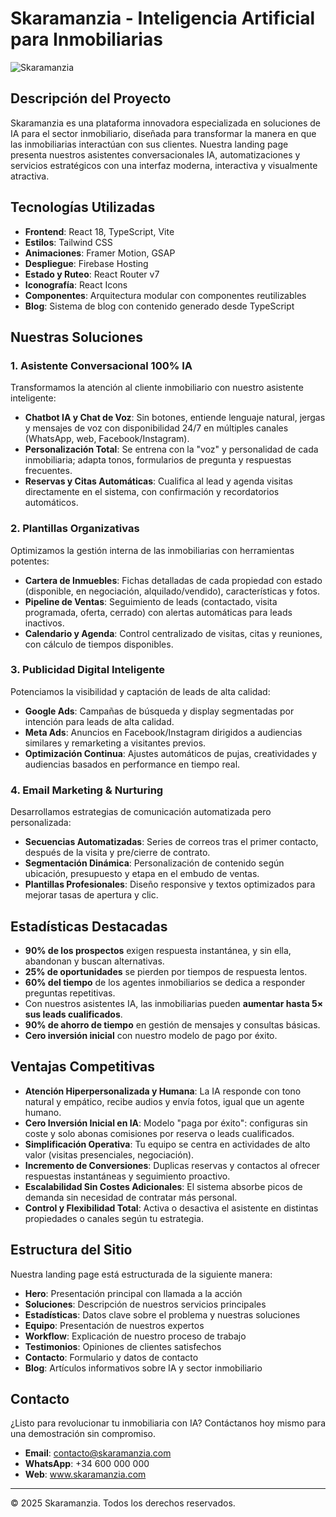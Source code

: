 # Skaramanzia - Inteligencia Artificial para Inmobiliarias

![Skaramanzia](https://via.placeholder.com/1200x630/0a0a0a/00f2ff?text=Skaramanzia)

## Descripción del Proyecto

Skaramanzia es una plataforma innovadora especializada en soluciones de IA para el sector inmobiliario, diseñada para transformar la manera en que las inmobiliarias interactúan con sus clientes. Nuestra landing page presenta nuestros asistentes conversacionales IA, automatizaciones y servicios estratégicos con una interfaz moderna, interactiva y visualmente atractiva.

## Tecnologías Utilizadas

- **Frontend**: React 18, TypeScript, Vite
- **Estilos**: Tailwind CSS
- **Animaciones**: Framer Motion, GSAP
- **Despliegue**: Firebase Hosting
- **Estado y Ruteo**: React Router v7
- **Iconografía**: React Icons
- **Componentes**: Arquitectura modular con componentes reutilizables
- **Blog**: Sistema de blog con contenido generado desde TypeScript

## Nuestras Soluciones

### 1. Asistente Conversacional 100% IA

Transformamos la atención al cliente inmobiliario con nuestro asistente inteligente:

- **Chatbot IA y Chat de Voz**: Sin botones, entiende lenguaje natural, jergas y mensajes de voz con disponibilidad 24/7 en múltiples canales (WhatsApp, web, Facebook/Instagram).
- **Personalización Total**: Se entrena con la "voz" y personalidad de cada inmobiliaria; adapta tonos, formularios de pregunta y respuestas frecuentes.
- **Reservas y Citas Automáticas**: Cualifica al lead y agenda visitas directamente en el sistema, con confirmación y recordatorios automáticos.

### 2. Plantillas Organizativas

Optimizamos la gestión interna de las inmobiliarias con herramientas potentes:

- **Cartera de Inmuebles**: Fichas detalladas de cada propiedad con estado (disponible, en negociación, alquilado/vendido), características y fotos.
- **Pipeline de Ventas**: Seguimiento de leads (contactado, visita programada, oferta, cerrado) con alertas automáticas para leads inactivos.
- **Calendario y Agenda**: Control centralizado de visitas, citas y reuniones, con cálculo de tiempos disponibles.

### 3. Publicidad Digital Inteligente

Potenciamos la visibilidad y captación de leads de alta calidad:

- **Google Ads**: Campañas de búsqueda y display segmentadas por intención para leads de alta calidad.
- **Meta Ads**: Anuncios en Facebook/Instagram dirigidos a audiencias similares y remarketing a visitantes previos.
- **Optimización Continua**: Ajustes automáticos de pujas, creatividades y audiencias basados en performance en tiempo real.

### 4. Email Marketing & Nurturing

Desarrollamos estrategias de comunicación automatizada pero personalizada:

- **Secuencias Automatizadas**: Series de correos tras el primer contacto, después de la visita y pre/cierre de contrato.
- **Segmentación Dinámica**: Personalización de contenido según ubicación, presupuesto y etapa en el embudo de ventas.
- **Plantillas Profesionales**: Diseño responsive y textos optimizados para mejorar tasas de apertura y clic.

## Estadísticas Destacadas

- **90% de los prospectos** exigen respuesta instantánea, y sin ella, abandonan y buscan alternativas.
- **25% de oportunidades** se pierden por tiempos de respuesta lentos.
- **60% del tiempo** de los agentes inmobiliarios se dedica a responder preguntas repetitivas.
- Con nuestros asistentes IA, las inmobiliarias pueden **aumentar hasta 5× sus leads cualificados**.
- **90% de ahorro de tiempo** en gestión de mensajes y consultas básicas.
- **Cero inversión inicial** con nuestro modelo de pago por éxito.

## Ventajas Competitivas

- **Atención Hiperpersonalizada y Humana**: La IA responde con tono natural y empático, recibe audios y envía fotos, igual que un agente humano.
- **Cero Inversión Inicial en IA**: Modelo "paga por éxito": configuras sin coste y solo abonas comisiones por reserva o leads cualificados.
- **Simplificación Operativa**: Tu equipo se centra en actividades de alto valor (visitas presenciales, negociación).
- **Incremento de Conversiones**: Duplicas reservas y contactos al ofrecer respuestas instantáneas y seguimiento proactivo.
- **Escalabilidad Sin Costes Adicionales**: El sistema absorbe picos de demanda sin necesidad de contratar más personal.
- **Control y Flexibilidad Total**: Activa o desactiva el asistente en distintas propiedades o canales según tu estrategia.

## Estructura del Sitio

Nuestra landing page está estructurada de la siguiente manera:

- **Hero**: Presentación principal con llamada a la acción
- **Soluciones**: Descripción de nuestros servicios principales
- **Estadísticas**: Datos clave sobre el problema y nuestras soluciones
- **Equipo**: Presentación de nuestros expertos
- **Workflow**: Explicación de nuestro proceso de trabajo
- **Testimonios**: Opiniones de clientes satisfechos
- **Contacto**: Formulario y datos de contacto
- **Blog**: Artículos informativos sobre IA y sector inmobiliario

## Contacto

¿Listo para revolucionar tu inmobiliaria con IA? Contáctanos hoy mismo para una demostración sin compromiso.

- **Email**: contacto@skaramanzia.com
- **WhatsApp**: +34 600 000 000
- **Web**: www.skaramanzia.com

---

© 2025 Skaramanzia. Todos los derechos reservados.
